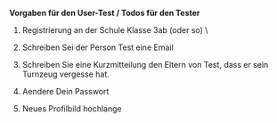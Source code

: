 **Vorgaben für den User-Test / Todos für den Tester**

1) Registrierung an der Schule Klasse 3ab (oder so) \

2) Schreiben Sei der Person Test eine Email

3) Schreiben Sie eine Kurzmitteilung den Eltern von Test, dass er sein Turnzeug vergesse hat.

4) Aendere Dein Passwort

5) Neues Profilbild hochlange


